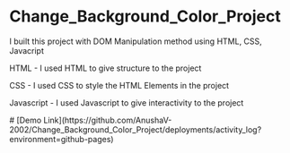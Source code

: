 # Change_Background_Color_Project
 I built this project with DOM Manipulation method using HTML, CSS, Javacript
 <p>HTML - I used HTML to give structure to the project</p>
 <p>CSS - I used CSS to style the HTML Elements in the project</p>
 <p>Javascript - I used Javascript to give interactivity to the project</p>
 # [Demo Link](https://github.com/AnushaV-2002/Change_Background_Color_Project/deployments/activity_log?environment=github-pages)
 
 
